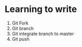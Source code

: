 Learning to write
========================

1. Git Fork
2. Git branch
3. Git integrate branch to master
4. Git push
